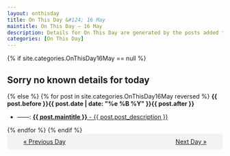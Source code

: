 ```yaml
---
layout: onthisday
title: On This Day &#124; 16 May
maintitle: On This Day — 16 May
description: Details for On This Day are generated by the posts added to the website so the content is subject to changes/updates over time.
categories: [On This Day]
---
```


{% if site.categories.OnThisDay16May == null %}
<h2>Sorry no known details for today</h2>
{% else %}
{% for post in site.categories.OnThisDay16May reversed %}
<strong>{{ post.before }}{{ post.date | date: "%e %B %Y" }}{{ post.after }}</strong>
<ul>
<li> ——: <a class="{{ post.class }}" href="{{ post.url }}"><strong>{{ post.maintitle }}</strong> - {{ post.post_description }}</a></li>
</ul>
{% endfor %}
{% endif %}
<br />
<div style="background-color: #f3f3f3; padding: 10px; border-radius: 5px; text-align: center; display: flex; justify-content: space-evenly;">
<a href="/onthisday/05/05-15">« Previous Day</a>
<span style="visibility:hidden;">[ Visit Leap Year February 29 ]</span>
<a href="/onthisday/05/05-17">Next Day »</a>
</div>
